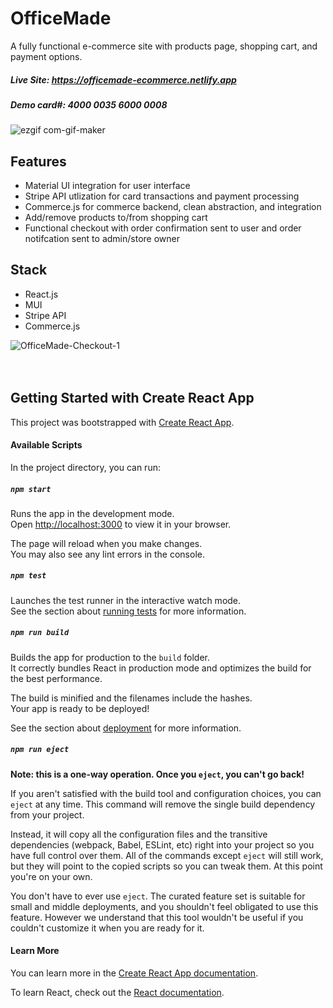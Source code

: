 
# OfficeMade
A fully functional e-commerce site with products page, shopping cart, and payment options. 

##### Live Site:  https://officemade-ecommerce.netlify.app
##### Demo card#: 4000 0035 6000 0008

![ezgif com-gif-maker](https://user-images.githubusercontent.com/110854972/210650074-de3c561b-ac3b-4b0d-a3b6-e757eeaaf69e.gif)

## Features
- Material UI integration for user interface
- Stripe API utlization for card transactions and payment processing
- Commerce.js for commerce backend, clean abstraction, and integration
- Add/remove products to/from shopping cart
- Functional checkout with order confirmation sent to user and order notifcation sent to admin/store owner 

## Stack
- React.js
- MUI
- Stripe API
- Commerce.js

![OfficeMade-Checkout-1](https://user-images.githubusercontent.com/110854972/210648139-0e8c2e34-2b87-4454-b9d9-f4b10fd38ff4.gif)
<br><br><br>
## Getting Started with Create React App

This project was bootstrapped with [Create React App](https://github.com/facebook/create-react-app).

#### Available Scripts

In the project directory, you can run:

##### `npm start`

Runs the app in the development mode.\
Open [http://localhost:3000](http://localhost:3000) to view it in your browser.

The page will reload when you make changes.\
You may also see any lint errors in the console.

##### `npm test`

Launches the test runner in the interactive watch mode.\
See the section about [running tests](https://facebook.github.io/create-react-app/docs/running-tests) for more information.

##### `npm run build`

Builds the app for production to the `build` folder.\
It correctly bundles React in production mode and optimizes the build for the best performance.

The build is minified and the filenames include the hashes.\
Your app is ready to be deployed!

See the section about [deployment](https://facebook.github.io/create-react-app/docs/deployment) for more information.

##### `npm run eject`

**Note: this is a one-way operation. Once you `eject`, you can't go back!**

If you aren't satisfied with the build tool and configuration choices, you can `eject` at any time. This command will remove the single build dependency from your project.

Instead, it will copy all the configuration files and the transitive dependencies (webpack, Babel, ESLint, etc) right into your project so you have full control over them. All of the commands except `eject` will still work, but they will point to the copied scripts so you can tweak them. At this point you're on your own.

You don't have to ever use `eject`. The curated feature set is suitable for small and middle deployments, and you shouldn't feel obligated to use this feature. However we understand that this tool wouldn't be useful if you couldn't customize it when you are ready for it.

#### Learn More

You can learn more in the [Create React App documentation](https://facebook.github.io/create-react-app/docs/getting-started).

To learn React, check out the [React documentation](https://reactjs.org/).




